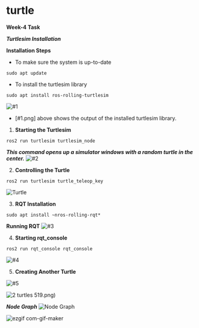 # turtle
**Week-4 Task**

***_Turtlesim Installation_***

**Installation Steps**
- To make sure the system is up-to-date
```
sudo apt update 
```
- To install the turtlesim library
```
sudo apt install ros-rolling-turtlesim
```
![#1](https://user-images.githubusercontent.com/113494159/192174192-6d725697-383d-4a3c-9bef-4d5a1917136b.png)
- [#1.png] above shows the output of the installed turtlesim library.



1. **Starting the Turtlesim**
```
ros2 run turtlesim turtlesim_node
```
***This command opens up a simulator windows with a random turtle in the center.***
![#2](https://user-images.githubusercontent.com/113494159/192174251-2b255c6e-c634-4acd-9558-6f4a582fd2f1.png)

2. **Controlling the Turtle**
```
ros2 run turtlesim turtle_teleop_key
```
![Turtle](https://user-images.githubusercontent.com/113494159/192175725-eb5d828f-26ec-4c09-a78f-e56ed36dec44.png)

3. **RQT Installation**
```
sudo apt install ~nros-rolling-rqt*
```

**Running RQT**
![#3](https://user-images.githubusercontent.com/113494159/192157358-b07e4bb3-2891-4b0f-8369-ff4241ee19ac.png)

4. **Starting rqt_console**
```
ros2 run rqt_console rqt_console
```

![#4](https://user-images.githubusercontent.com/113494159/192157362-ff19aa73-21f4-4dd0-8269-9eadd3180303.png)

5. **Creating Another Turtle**


![#5](https://user-images.githubusercontent.com/113494159/192176295-2c9a0cf5-2442-4835-a402-482695e1b519.png)


![2 turtles](https://user-images.githubusercontent.com/113494159/192176320-9273e666-9863-47a7-9960-40d77490d4a2.png)
519.png)


***Node Graph***
![Node Graph](https://user-images.githubusercontent.com/113494159/192176655-2dc11b1c-879f-4c50-96c9-0edfab4fbf5c.png)

![ezgif com-gif-maker](https://user-images.githubusercontent.com/113494159/192176830-843fecaf-a623-4464-9a45-07a25a0d4d4f.gif)
